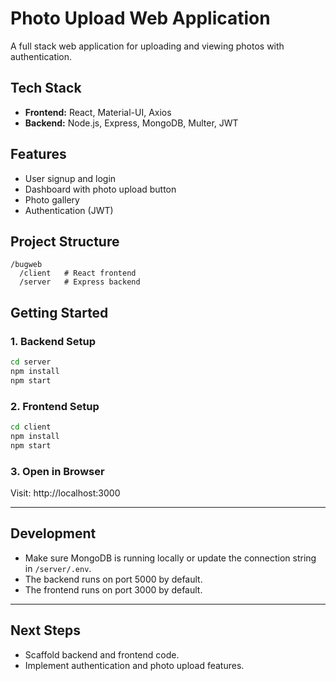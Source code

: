 # Photo Upload Web Application

A full stack web application for uploading and viewing photos with authentication.

## Tech Stack

- **Frontend:** React, Material-UI, Axios
- **Backend:** Node.js, Express, MongoDB, Multer, JWT

## Features
- User signup and login
- Dashboard with photo upload button
- Photo gallery
- Authentication (JWT)

## Project Structure

```
/bugweb
  /client   # React frontend
  /server   # Express backend
```

## Getting Started

### 1. Backend Setup
```sh
cd server
npm install
npm start
```

### 2. Frontend Setup
```sh
cd client
npm install
npm start
```

### 3. Open in Browser
Visit: http://localhost:3000

---

## Development
- Make sure MongoDB is running locally or update the connection string in `/server/.env`.
- The backend runs on port 5000 by default.
- The frontend runs on port 3000 by default.

---

## Next Steps
- Scaffold backend and frontend code.
- Implement authentication and photo upload features.

